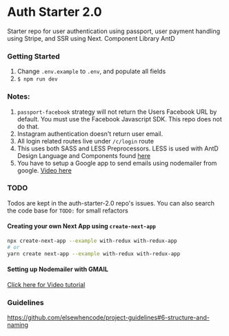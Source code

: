 # Auth Starter 2.0
Starter repo for user authentication using passport, user payment handling using Stripe, and SSR using Next. Component Library AntD

### Getting Started
1. Change `.env.example` to `.env`, and populate all fields
2. `$ npm run dev`

### Notes:
  1) `passport-facebook` strategy will not return the Users Facebook URL by default. You must use the Facebook Javascript SDK. This repo does not do that.
  2) Instagram authentication doesn't return user email.
  3) All login related routes live under `/c/login` route
  4) This uses both SASS and LESS Preprocessors. LESS is used with AntD Design Language and Components found [here](https://ant.design/)
  5) You have to setup a Google app to send emails using nodemailer from google. [Video here](https://www.youtube.com/watch?v=JJ44WA_eV8E)

### TODO
Todos are kept in the auth-starter-2.0 repo's issues.
You can also search the code base for `TODO:` for small refactors


#### Creating your own Next App using `create-next-app`
```bash
npx create-next-app --example with-redux with-redux-app
# or
yarn create next-app --example with-redux with-redux-app
```

#### Setting up Nodemailer with GMAIL
[Click here for Video tutorial](https://www.youtube.com/watch?v=JJ44WA_eV8E)




### Guidelines
https://github.com/elsewhencode/project-guidelines#6-structure-and-naming